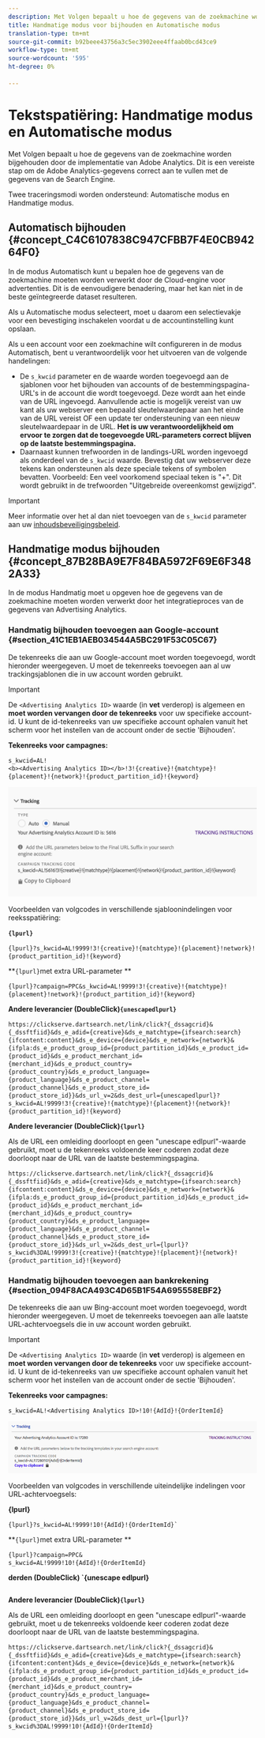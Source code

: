 ```yaml
---
description: Met Volgen bepaalt u hoe de gegevens van de zoekmachine worden bijgehouden door de implementatie van Adobe Analytics. Dit is een vereiste stap om de Adobe Analytics-gegevens correct aan te vullen met de gegevens van de Search Engine.
title: Handmatige modus voor bijhouden en Automatische modus
translation-type: tm+mt
source-git-commit: b92beee43756a3c5ec3902eee4ffaab0bcd43ce9
workflow-type: tm+mt
source-wordcount: '595'
ht-degree: 0%

---
```



# Tekstspatiëring: Handmatige modus en Automatische modus

Met Volgen bepaalt u hoe de gegevens van de zoekmachine worden bijgehouden door de implementatie van Adobe Analytics. Dit is een vereiste stap om de Adobe Analytics-gegevens correct aan te vullen met de gegevens van de Search Engine.

Twee traceringsmodi worden ondersteund: Automatische modus en Handmatige modus.

## Automatisch bijhouden {#concept_C4C6107838C947CFBB7F4E0CB94264F0}

In de modus Automatisch kunt u bepalen hoe de gegevens van de zoekmachine moeten worden verwerkt door de Cloud-engine voor advertenties. Dit is de eenvoudigere benadering, maar het kan niet in de beste geïntegreerde dataset resulteren.

Als u Automatische modus selecteert, moet u daarom een selectievakje voor een bevestiging inschakelen voordat u de accountinstelling kunt opslaan.

Als u een account voor een zoekmachine wilt configureren in de modus Automatisch, bent u verantwoordelijk voor het uitvoeren van de volgende handelingen:

* De `s_kwcid` parameter en de waarde worden toegevoegd aan de sjablonen voor het bijhouden van accounts of de bestemmingspagina-URL&#39;s in de account die wordt toegevoegd. Deze wordt aan het einde van de URL ingevoegd. Aanvullende actie is mogelijk vereist van uw kant als uw webserver een bepaald sleutelwaardepaar aan het einde van de URL vereist OF een update ter ondersteuning van een nieuw sleutelwaardepaar in de URL. **Het is uw verantwoordelijkheid om ervoor te zorgen dat de toegevoegde URL-parameters correct blijven op de laatste bestemmingspagina.**
* Daarnaast kunnen trefwoorden in de landings-URL worden ingevoegd als onderdeel van de `s_kwcid` waarde. Bevestig dat uw webserver deze tekens kan ondersteunen als deze speciale tekens of symbolen bevatten. Voorbeeld: Een veel voorkomend speciaal teken is &quot;+&quot;. Dit wordt gebruikt in de trefwoorden &quot;Uitgebreide overeenkomst gewijzigd&quot;.

>[!IMPORTANT]
>
>Meer informatie over het al dan niet toevoegen van de `s_kwcid` parameter aan uw [inhoudsbeveiligingsbeleid](https://docs.adobe.com/content/help/en/id-service/using/reference/csp.html).

## Handmatige modus bijhouden {#concept_87B28BA9E7F84BA5972F69E6F3482A33}

In de modus Handmatig moet u opgeven hoe de gegevens van de zoekmachine moeten worden verwerkt door het integratieproces van de gegevens van Advertising Analytics.

### Handmatig bijhouden toevoegen aan Google-account {#section_41C1EB1AEB034544A5BC291F53C05C67}

De tekenreeks die aan uw Google-account moet worden toegevoegd, wordt hieronder weergegeven. U moet de tekenreeks toevoegen aan al uw trackingsjablonen die in uw account worden gebruikt.

>[!IMPORTANT]
>
>De `<Advertising Analytics ID>` waarde (in **vet** verderop) is algemeen en **moet worden vervangen door de tekenreeks** voor uw specifieke account-id. U kunt de id-tekenreeks van uw specifieke account ophalen vanuit het scherm voor het instellen van de account onder de sectie &#39;Bijhouden&#39;.

**Tekenreeks voor campagnes:**

```
s_kwcid=AL! 
<b><Advertising Analytics ID></b>!3!{creative}!{matchtype}!{placement}!{network}!{product_partition_id}!{keyword}
```

![](assets/Google.png)

Voorbeelden van volgcodes in verschillende sjabloonindelingen voor reeksspatiëring:

**`{lpurl}`**

```
{lpurl}?s_kwcid=AL!9999!3!{creative}!{matchtype}!{placement}!network}!{product_partition_id}!{keyword}
```

**`{lpurl}`met extra URL-parameter **

```
{lpurl}?campaign=PPC&s_kwcid=AL!9999!3!{creative}!{matchtype}!{placement}!network}!{product_partition_id}!{keyword}
```

**Andere leverancier (DoubleClick)`{unescapedlpurl}`**

```
https://clickserve.dartsearch.net/link/click?{_dssagcrid}&{_dssftfiid}&ds_e_adid={creative}&ds_e_matchtype={ifsearch:search}{ifcontent:content}&ds_e_device={device}&ds_e_network={network}&{ifpla:ds_e_product_group_id={product_partition_id}&ds_e_product_id={product_id}&ds_e_product_merchant_id={merchant_id}&ds_e_product_country={product_country}&ds_e_product_language={product_language}&ds_e_product_channel={product_channel}&ds_e_product_store_id={product_store_id}}&ds_url_v=2&ds_dest_url={unescapedlpurl}?s_kwcid=AL!9999!3!{creative}!{matchtype}!{placement}!{network}!{product_partition_id}!{keyword}
```

**Andere leverancier (DoubleClick)`{lpurl}`**

Als de URL een omleiding doorloopt en geen &quot;unescape edlpurl&quot;-waarde gebruikt, moet u de tekenreeks voldoende keer coderen zodat deze doorloopt naar de URL van de laatste bestemmingspagina.

```
https://clickserve.dartsearch.net/link/click?{_dssagcrid}&{_dssftfiid}&ds_e_adid={creative}&ds_e_matchtype={ifsearch:search}{ifcontent:content}&ds_e_device={device}&ds_e_network={network}&{ifpla:ds_e_product_group_id={product_partition_id}&ds_e_product_id={product_id}&ds_e_product_merchant_id={merchant_id}&ds_e_product_country={product_country}&ds_e_product_language={product_language}&ds_e_product_channel={product_channel}&ds_e_product_store_id={product_store_id}}&ds_url_v=2&ds_dest_url={lpurl}?s_kwcid%3DAL!9999!3!{creative}!{matchtype}!{placement}!{network}!{product_partition_id}!{keyword}
```

### Handmatig bijhouden toevoegen aan bankrekening {#section_094F8ACA493C4D65B1F54A695558EBF2}

De tekenreeks die aan uw Bing-account moet worden toegevoegd, wordt hieronder weergegeven. U moet de tekenreeks toevoegen aan alle laatste URL-achtervoegsels die in uw account worden gebruikt.

>[!IMPORTANT]
>
>De `<Advertising Analytics ID>` waarde (in **vet** verderop) is algemeen en **moet worden vervangen door de tekenreeks** voor uw specifieke account-id. U kunt de id-tekenreeks van uw specifieke account ophalen vanuit het scherm voor het instellen van de account onder de sectie &#39;Bijhouden&#39;.

**Tekenreeks voor campagnes:**

```
s_kwcid=AL!<Advertising Analytics ID>!10!{AdId}!{OrderItemId} 
```

![](assets/Bing.png)

Voorbeelden van volgcodes in verschillende uiteindelijke indelingen voor URL-achtervoegsels:

**{lpurl}**

```
{lpurl}?s_kwcid=AL!9999!10!{AdId}!{OrderItemId}`
```

**`{lpurl}`met extra URL-parameter **

```
{lpurl}?campaign=PPC&
s_kwcid=AL!9999!10!{AdId}!{OrderItemId}
```

**derden (DoubleClick) `{unescape edlpurl}**

```https://clickserve.dartsearch.net/link/click?{_dssagcrid}&{_dssftfiid}&ds_e_adid={creative}&ds_e_matchtype={ifsearch:search}{ifcontent:content}&ds_e_device={device}&ds_e_network={network}&{ifpla:ds_e_product_group_id={product_partition_id}&ds_e_product_id={product_id}&ds_e_product_merchant_id={merchant_id}&ds_e_product_country={product_country}&ds_e_product_language={product_language}&ds_e_product_channel={product_channel}&ds_e_product_store_id={product_store_id}}&ds_url_v=2&ds_dest_url={unescapedlpurl}?s_kwcid=AL!9999!10!{AdId}!{OrderItemId}

```

**Andere leverancier (DoubleClick)`{lpurl}`**

Als de URL een omleiding doorloopt en geen &quot;unescape edlpurl&quot;-waarde gebruikt, moet u de tekenreeks voldoende keer coderen zodat deze doorloopt naar de URL van de laatste bestemmingspagina.

```
https://clickserve.dartsearch.net/link/click?{_dssagcrid}&{_dssftfiid}&ds_e_adid={creative}&ds_e_matchtype={ifsearch:search}{ifcontent:content}&ds_e_device={device}&ds_e_network={network}&{ifpla:ds_e_product_group_id={product_partition_id}&ds_e_product_id={product_id}&ds_e_product_merchant_id={merchant_id}&ds_e_product_country={product_country}&ds_e_product_language={product_language}&ds_e_product_channel={product_channel}&ds_e_product_store_id={product_store_id}}&ds_url_v=2&ds_dest_url={lpurl}?s_kwcid%3DAL!9999!10!{AdId}!{OrderItemId}
```

